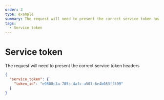 ```yaml
---
order: 3
type: example
summary: The request will need to present the correct service token headers.
tags:
  - Service token
---
```


# Service token

The request will need to present the correct service token headers

```json
{
  "service_token": {
    "token_id": "e9808c3a-705c-4afc-a507-6e4b083ff399"
  }
}
```
